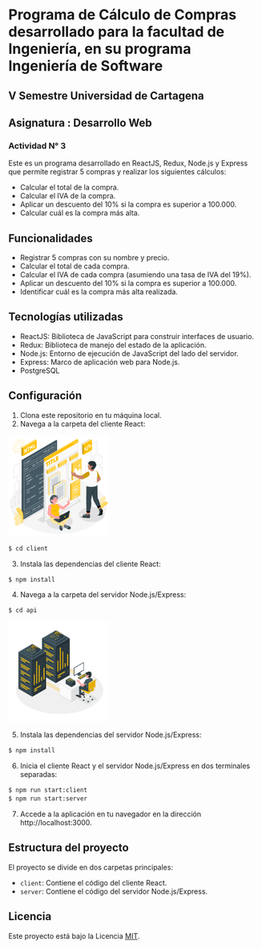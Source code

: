 # Programa de Cálculo de Compras desarrollado para la facultad de Ingeniería, en su programa Ingeniería de Software
## V Semestre Universidad de Cartagena
## Asignatura : Desarrollo Web
### Actividad N° 3

Este es un programa desarrollado en ReactJS, Redux, Node.js y Express que permite registrar 5 compras y realizar los siguientes cálculos:

- Calcular el total de la compra.
- Calcular el IVA de la compra.
- Aplicar un descuento del 10% si la compra es superior a 100.000.
- Calcular cuál es la compra más alta.

## Funcionalidades

- Registrar 5 compras con su nombre y precio.
- Calcular el total de cada compra.
- Calcular el IVA de cada compra (asumiendo una tasa de IVA del 19%).
- Aplicar un descuento del 10% si la compra es superior a 100.000.
- Identificar cuál es la compra más alta realizada.

## Tecnologías utilizadas

- ReactJS: Biblioteca de JavaScript para construir interfaces de usuario.
- Redux: Biblioteca de manejo del estado de la aplicación.
- Node.js: Entorno de ejecución de JavaScript del lado del servidor.
- Express: Marco de aplicación web para Node.js.
- PostgreSQL

## Configuración

1. Clona este repositorio en tu máquina local.
2. Navega a la carpeta del cliente React:  


<img src="api\public\img\Content structure-amico.png" alt="Servidor" width="200">      

```bash
$ cd client
```

3. Instala las dependencias del cliente React: 

```bash
$ npm install
```
4. Navega a la carpeta del servidor Node.js/Express:

```bash
$ cd api
```

<img src="api\public\img\Server-amico.png" alt="Servidor" width="200">


5. Instala las dependencias del servidor Node.js/Express:

```bash
$ npm install
```

6. Inicia el cliente React y el servidor Node.js/Express en dos terminales separadas:
 ```bash
$ npm run start:client
$ npm run start:server
 ```

 7. Accede a la aplicación en tu navegador en la dirección http://localhost:3000.

## Estructura del proyecto

El proyecto se divide en dos carpetas principales:

- `client`: Contiene el código del cliente React.
- `server`: Contiene el código del servidor Node.js/Express.

## Licencia

Este proyecto está bajo la Licencia [MIT](LICENSE).
